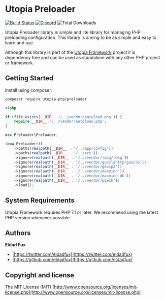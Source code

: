 # Utopia Preloader

[![Build Status](https://travis-ci.org/utopia-php/preloader.svg?branch=master)](https://travis-ci.org/utopia-php/preloader)
[![Discord](https://badgen.net/badge/discord/chat/green)](https://discord.gg/GSeTUeA)
![Total Downloads](https://img.shields.io/packagist/dt/utopia-php/preloader.svg)

Utopia Preloader library is simple and lite library for managing PHP preloading configuration. This library is aiming to be as simple and easy to learn and use.

Although this library is part of the [Utopia Framework](https://github.com/utopia-php/framework) project it is dependency free and can be used as standalone with any other PHP project or framework.

## Getting Started

Install using composer:
```bash
composer require utopia-php/preloader
```

```php
<?php

if (file_exists(__DIR__.'/../vendor/autoload.php')) {
    require __DIR__.'/../vendor/autoload.php';
}

use Preloader\Preloader;

(new Preloader())
    ->paths(realpath(__DIR__ . '/../app/config'))
    ->paths(realpath(__DIR__ . '/../src'))
    ->ignore(realpath(__DIR__ . '/../vendor/twig/twig'))
    ->ignore(realpath(__DIR__ . '/../vendor/guzzlehttp/guzzle'))
    ->ignore(realpath(__DIR__ . '/../vendor/geoip2'))
    ->ignore(realpath(__DIR__ . '/../vendor/maxmind'))
    ->ignore(realpath(__DIR__ . '/../vendor/maxmind-db'))
    ->ignore(realpath(__DIR__ . '/../vendor/piwik'))
    ->load();

```

## System Requirements

Utopia Framework requires PHP 7.1 or later. We recommend using the latest PHP version whenever possible.

## Authors

**Eldad Fux**

+ [https://twitter.com/eldadfux](https://twitter.com/eldadfux)
+ [https://github.com/eldadfux](https://github.com/eldadfux)

## Copyright and license

The MIT License (MIT) [http://www.opensource.org/licenses/mit-license.php](http://www.opensource.org/licenses/mit-license.php)